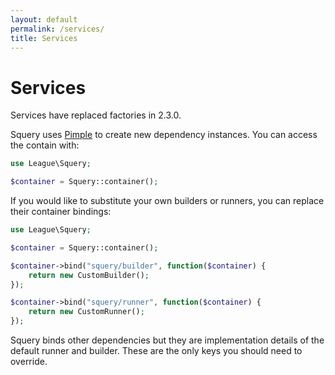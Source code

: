 ```yaml
---
layout: default
permalink: /services/
title: Services
---
```


# Services

<div class="message-notice">Services have replaced factories in 2.3.0.</div>

Squery uses [Pimple](http://pimple.sensiolabs.org) to create new dependency instances. You can access the contain with:

~~~ php
use League\Squery;

$container = Squery::container();
~~~

If you would like to substitute your own builders or runners, you can replace their container bindings:


~~~ php
use League\Squery;

$container = Squery::container();

$container->bind("squery/builder", function($container) {
    return new CustomBuilder();
});

$container->bind("squery/runner", function($container) {
    return new CustomRunner();
});
~~~

<div class="message-notice">Squery binds other dependencies but they are implementation details of the default runner and builder. These are the only keys you should need to override.</div>
